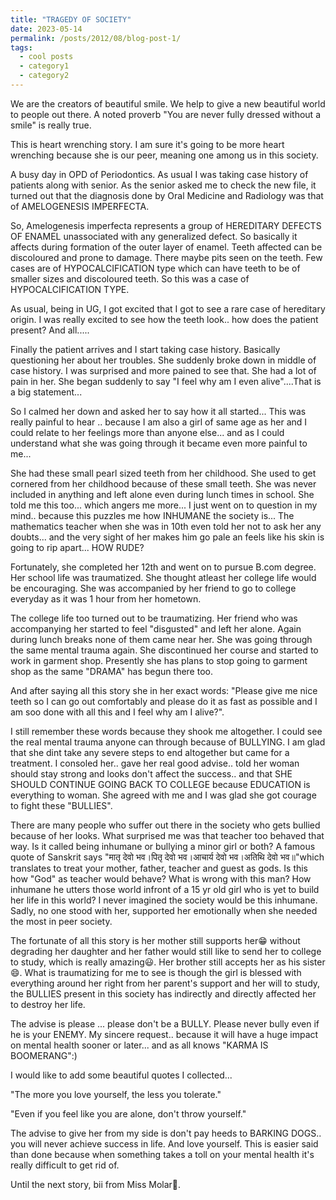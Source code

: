 ```yaml
---
title: "TRAGEDY OF SOCIETY"
date: 2023-05-14
permalink: /posts/2012/08/blog-post-1/
tags:
  - cool posts
  - category1
  - category2
---
```

We are the creators of beautiful smile. We help to give a new beautiful world to people out there. A noted proverb "You are never fully dressed without a smile" is really true.

This is heart wrenching story. I am sure it's going to be more heart wrenching because she is our peer, meaning one among us in this society.

A busy day in OPD of Periodontics. As usual I was taking case history of patients along with senior. As the senior asked me to check the new file, it turned out that the diagnosis done by Oral Medicine and Radiology was that of AMELOGENESIS IMPERFECTA.

So, Amelogenesis imperfecta represents a group of HEREDITARY DEFECTS OF ENAMEL unassociated with any generalized defect. So basically it affects during formation of the outer layer of enamel. Teeth affected can be discoloured and prone to damage. There maybe pits seen on the teeth. Few cases are of HYPOCALCIFICATION type which can have teeth to be of smaller sizes and discoloured teeth. So this was a case of HYPOCALCIFICATION TYPE.

As usual, being in UG, I got excited that I got to see a rare case of hereditary origin. I was really excited to see how the teeth look.. how does the patient present? And all.....

Finally the patient arrives and I start taking case history. Basically questioning her about her troubles. She suddenly broke down in middle of case history. I was surprised and more pained to see that. She had a lot of pain in her. She began suddenly to say "I feel why am I even alive"....That is a big statement...

So I calmed her down and asked her to say how it all started...  This was really painful to hear .. because I am also a girl of same age as her and I could relate to her feelings more than anyone else... and as I could understand what she was going through it became even more painful to me...

She had these small pearl sized teeth from her childhood. She used to get cornered from her childhood because of these small teeth. She was never included in anything and left alone even during lunch times in school. She told me this too... which angers me more... I just went on to question in my mind.. because this puzzles me how INHUMANE the society is... The mathematics teacher when she was in 10th even told her not to ask her any doubts... and the very sight of her makes him go pale an feels like his skin is going to rip apart... HOW RUDE?

Fortunately, she completed her 12th and went on to pursue B.com degree. Her school life was traumatized. She thought atleast her college life would be encouraging. She was accompanied by her friend to go to college everyday as it was 1 hour from her hometown.

The college life too turned out to be traumatizing. Her friend who was accompanying her started to feel "disgusted" and left her alone. Again during lunch breaks none of them came near her. She was going through the same mental trauma again. She discontinued her course and started to work in garment shop. Presently she has plans to stop going to garment shop as the same "DRAMA" has begun there too.

And after saying all this story she in her exact words: "Please give me nice teeth so I can go out comfortably and please do it as fast as possible and I am soo done with all this and I feel why am I alive?".

I still remember these words because they shook me altogether. I could see the real mental trauma anyone can through because of BULLYING. I am glad that she dint take any severe steps to end altogether but came for a treatment. I consoled her.. gave her real good advise.. told her woman should stay strong and looks don't affect the success.. and that SHE SHOULD CONTINUE GOING BACK TO COLLEGE because EDUCATION is everything to woman. She agreed with me and I was glad she got courage to fight these "BULLIES".

There are many people who suffer out there in the society who gets bullied because of her looks. What surprised me was that teacher too behaved that way. Is it called being inhumane or bullying a minor girl or both? A famous quote of Sanskrit says "मातृ देवो भव।पितृ देवो भव।आचार्य देवो भव।अतिथि देवो भव॥"which translates to treat your mother, father, teacher and guest as gods. Is this how "God" as teacher would behave? What is wrong with this man? How inhumane he utters those world infront of a 15 yr old girl who is yet to build her life in this world? I never imagined the society would be this inhumane. Sadly, no one stood with her, supported her emotionally when she needed the most in peer society.

The fortunate of all this story is her mother still supports her😁 without degrading her daughter and her father would still like to send her to college to study, which is really amazing😃. Her brother still accepts her as his sister😄. What is traumatizing for me to see is though the girl is blessed with everything around her right from her parent's support and her will to study, the BULLIES present in this society has indirectly and directly affected her to destroy her life.

The advise is please ... please don't be a BULLY. Please never bully even if he is your ENEMY. My sincere request.. because it will have a huge impact on mental health sooner or later... and as all knows "KARMA IS BOOMERANG":)

I would like to add some beautiful quotes I collected...

"The more you love yourself, the less you tolerate."

"Even if you feel like you are alone, don't throw yourself."

The advise to give her from my side is don't pay heeds to BARKING DOGS.. you will never achieve success in life. And love yourself. This is easier said than done because when something takes a toll on your mental health it's really difficult to get rid of.

Until the next story, bii from Miss Molar🐇.

